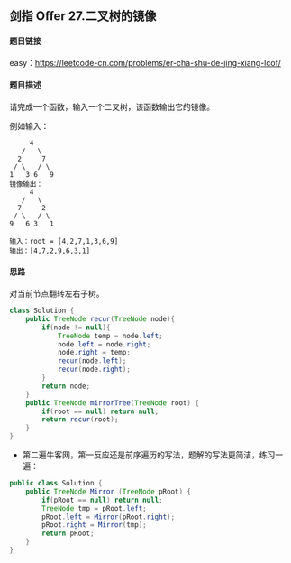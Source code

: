 ## 剑指 Offer 27.二叉树的镜像

#### 题目链接

easy：https://leetcode-cn.com/problems/er-cha-shu-de-jing-xiang-lcof/

#### 题目描述

请完成一个函数，输入一个二叉树，该函数输出它的镜像。

例如输入：

     	 4
       /   \
      2     7
     / \   / \
    1   3 6   9
    镜像输出：
      	 4
       /   \
      7     2
     / \   / \
    9   6 3   1
    
    输入：root = [4,2,7,1,3,6,9]
    输出：[4,7,2,9,6,3,1]
#### 思路

对当前节点翻转左右子树。

```java
class Solution {
    public TreeNode recur(TreeNode node){
        if(node != null){
            TreeNode temp = node.left;
            node.left = node.right;
            node.right = temp;
            recur(node.left);
            recur(node.right);
        }
        return node;
    }
    public TreeNode mirrorTree(TreeNode root) {
        if(root == null) return null;
        return recur(root);
    }
}
```

- 第二遍牛客网，第一反应还是前序遍历的写法，题解的写法更简洁，练习一遍：

```java
public class Solution {
    public TreeNode Mirror (TreeNode pRoot) {
        if(pRoot == null) return null;
        TreeNode tmp = pRoot.left;
        pRoot.left = Mirror(pRoot.right);
        pRoot.right = Mirror(tmp);
        return pRoot;
    }
}
```